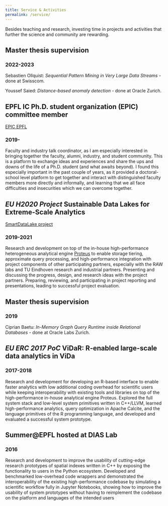 ```yaml
---
title: Service & Activities
permalink: /service/
---
```


Besides teaching and research, investing time in projects and activities that further the science and community are rewarding. 

## Master thesis supervision
### 2022-2023
Sebastien Ollquist: *Sequential Pattern Mining in Very Large Data Streams* - done at Swisscom.

Youssef Saied: *Distance-based anomaly detection* - done at Oracle Zurich.

## EPFL IC Ph.D. student organization (EPIC) committee member
[EPIC EPFL](https://epic.epfl.ch)
### 2019-
Faculty and industry talk coordinator, as I am especially interested in bringing together the faculty, alumni, industry, and student community. This is a platform to exchange ideas and experiences and share the ups and downs of the life of a Ph.D. student (and what awaits beyond). I found this especially important in the past couple of years, as it provided a doctoral-school level platform to get together and interact with distinguished faculty members more directly and informally, and learning that we all face difficulties and insecurities which we can overcome together.

## *EU H2020 Project* Sustainable Data Lakes for Extreme-Scale Analytics
[SmartDataLake project](https://www.smartdatalake.eu)
### 2019-2021
Research and development on top of the in-house high-performance heterogeneous analytical
engine [Proteus](https://www.proteusdb.com) to enable storage tiering, approximate query processing, and high-performance integration with project components of other participating partners, especially with the RAW labs and TU Eindhoven research and industrial partners. Presenting and discussing the progress, design, and research ideas with the project partners. Preparing, reviewing, and participating in project reporting and presentations, leading to successful project evaluation.

## Master thesis supervision
### 2019
Ciprian Baetu: *In-Memory Graph Query Runtime inside Relational Databases* - done at Oracle Labs Zurich.

## *EU ERC 2017 PoC* ViDaR: R-enabled large-scale data analytics in ViDa
### 2017-2018
Research and development for developing an R-based interface to enable faster analytics with
low additional coding overhead for scientific users while keeping interoperability with existing tools and libraries on top of the high-performance in-house analytical engine Proteus. Explored the full system stack and low-level system primitives written in C++/LLVM, learned high-performance analytics, query optimization in Apache Calcite, and the language primitives of the R programming language, and developed and evaluated a successful system prototype.

## Summer@EPFL hosted at DIAS Lab
### 2016
Research and development to improve the usability of cutting-edge research prototypes of spatial indexes written in C++ by exposing the functionality to users in the Python ecosystem. Developed and benchmarked low-overhead code wrappers and demonstrated the interoperability of the existing high-performance codebase by simulating a scientific workflow fully in Jupyter Notebooks, showing how to improve the usability of system prototypes without having to reimplement the codebase on the platform and languages of the intended users
